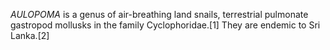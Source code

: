 _AULOPOMA_ is a genus of air-breathing land snails, terrestrial pulmonate gastropod mollusks in the family Cyclophoridae.[1] They are endemic to Sri Lanka.[2]
